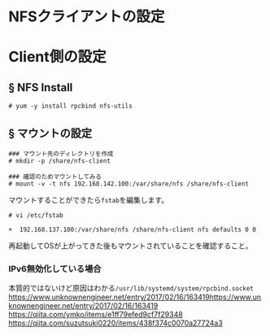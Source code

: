 # NFSクライアントの設定
# Client側の設定
## § NFS Install
```
# yum -y install rpcbind nfs-utils
```
## § マウントの設定
```
### マウント先のディレクトリを作成
# mkdir -p /share/nfs-client
```
```
### 確認のためマウントしてみる
# mount -v -t nfs 192.168.142.100:/var/share/nfs /share/nfs-client
```
マウントすることができたら`fstab`を編集します。
```
# vi /etc/fstab
```
```
+  192.168.137.100:/var/share/nfs /share/nfs-client nfs defaults 0 0
```
再起動してOSが上がってきた後もマウントされていることを確認すること。
### IPv6無効化している場合
本質的ではないけど原因はわかる`/usr/lib/systemd/system/rpcbind.socket`
https://www.unknownengineer.net/entry/2017/02/16/163419https://www.unknownengineer.net/entry/2017/02/16/163419  
https://qiita.com/ymko/items/e1ff79efed9cf7f29348  
https://qiita.com/suzutsuki0220/items/438f374c0070a27724a3
